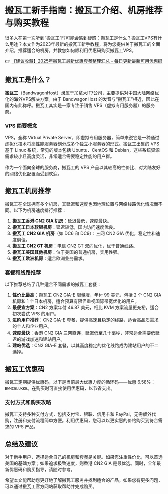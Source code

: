 # 搬瓦工新手指南：搬瓦工介绍、机房推荐与购买教程

很多人在第一次听到“搬瓦工”时可能会感到疑惑：搬瓦工是什么？搬瓦工VPS有什么用途？本文作为2023年最新的搬瓦工新手教程，将为您提供关于搬瓦工的全面介绍，推荐适合的机房，并教您如何顺利用优惠码购买搬瓦工VPS。

👉 [【建议收藏】2025年搬瓦工最新优惠套餐整理汇总 - 每日更新最新可用优惠码](https://bit.ly/banwagon)

## 搬瓦工是什么？

**搬瓦工**（BandwagonHost）隶属于加拿大IT7公司，主要提供对中国大陆网络优化的海外VPS解决方案。由于 BandwagonHost 的发音与“搬瓦工”相近，因此在国内有此称呼。搬瓦工其实是一家专注于销售 VPS（虚拟专用服务器）的服务商。

### VPS 简要概念

VPS，全称 Virtual Private Server，即虚拟专用服务器，简单来说它是一种通过虚拟化技术将高性能服务器划分成多个独立小服务器的形式。搬瓦工出售的 VPS 基于 Linux 系统，常见的版本包括 Ubuntu、CentOS 和 Debian，这些系统资源需求较小且高度灵活，非常适合需要稳定性能的用户群。

作为一个面向全球的服务商，搬瓦工的 VPS 产品以其较高的性价比、对大陆友好的网络优化配置而受到欢迎。

## 搬瓦工机房推荐

搬瓦工在全球拥有多个机房，其延迟和速度也因地理位置与网络线路优化情况而不同。以下为机房速度排行推荐：

1. **搬瓦工香港 CN2 GIA 机房**：延迟最低，速度最快。
2. **搬瓦工日本软银机房**：延迟较低，国内访问速度优良。
3. **搬瓦工 CN2 GIA 机房**（如 DC6 和 DC9）：三网 CN2 GIA 优化，稳定性和速度俱佳。
4. **搬瓦工 CN2 GT 机房**：电信 CN2 GT 双向优化，优于普通线路。
5. **搬瓦工美国其他机房**：位于美国的普通机房，实用性强。
6. **搬瓦工欧洲机房**：适合欧洲业务需求。

### 套餐和线路推荐

以下推荐总结了几种适合不同需求的搬瓦工套餐：

1. **性价比最高**：搬瓦工 CN2 GIA-E 限量版，年付 99 美元，包括 2 个 CN2 GIA 机房和 1 个日本机房，适合预算有限但重视国际带宽优化的用户。
2. **最便宜方案**：CN2 方案年付 46.87 美元，相比 KVM 方案流量更充裕，适合初次尝试 VPS 的用户。
3. **进阶用户推荐**：CN2 GIA-E 套餐，提供高速且稳定的线路，适合高品质需求的个人和企业用户。
4. **速度最快**：香港 CN2 GIA 三网直连，延迟低至几十毫秒，非常适合需要低延迟的游戏加速和建站用户。
5. **建站优选**：CN2 GIA-E 套餐，以其高度稳定的优化线路成为建站用户的不二选择。

## 搬瓦工优惠码

搬瓦工定期提供优惠码，以下是当前最大优惠力度的循环码——优惠 6.58%：`BWHCGLUKKB`。在购买时可直接使用优惠码，以节省支出。

### 支付方式和购买攻略

搬瓦工支持多种支付方式，包括支付宝、银联、信用卡和 PayPal，无需额外代购，注册和支付流程简单方便。利用优惠码，您可以以更实惠的价格购买到符合需求的 VPS 产品。

## 总结及建议

对于新手用户，选择适合自己的机房和套餐是关键。如果您注重性价比，可以首选美国的基础方案；如果追求极致速度，则香港 CN2 GIA 是最优选。同时，全年最新优惠码和购买指导，请随时参考。

希望本文能帮助您更好地了解搬瓦工服务并找到适合的产品。如果您有更多问题，可以通过搬瓦工官方网站获取帮助并完成购买。